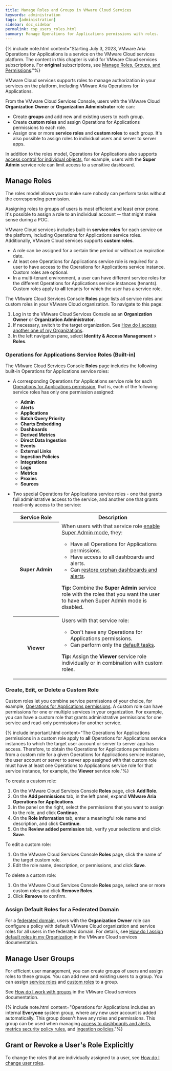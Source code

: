 ```yaml
---
title: Manage Roles and Groups in VMware Cloud Services
keywords: administration
tags: [administration]
sidebar: doc_sidebar
permalink: csp_users_roles.html
summary: Manage Operations for Applications permissions with roles.
---
```


{% include note.html content="Starting July 3, 2023, VMware Aria Operations for Applications is a service on the VMware Cloud services platform. The content in this chapter is valid for VMware Cloud services subscriptions. For **original** subscriptions, see [Manage Roles, Groups, and Permissions](users_roles.html)."%}

VMware Cloud services supports roles to manage authorization in your services on the platform, including VMware Aria Operations for Applications.

From the VMware Cloud Services Console, users with the VMware Cloud **Organization Owner** or **Organization Administrator** role can:
* Create **groups** and add new and existing users to each group.
* Create **custom roles** and assign Operations for Applications permissions to each role.
* Assign one or more **service roles** and **custom roles** to each group. It's also possible to assign roles to individual users and server to server apps.

In addition to the roles model, Operations for Applications also supports [access control for individual objects](csp_access.html), for example, users with the **Super Admin** service role can limit access to a sensitive dashboard.

## Manage Roles

The roles model allows you to make sure nobody can perform tasks without the corresponding permission.

Assigning roles to groups of users is most efficient and least error prone. It's possible to assign a role to an individual account -- that might make sense during a POC.

VMware Cloud services includes built-in **service roles** for each service on the platform, including Operations for Applications service roles. Additionally, VMware Cloud services supports **custom roles**.

- A role can be assigned for a certain time period or without an expiration date.
- At least one Operations for Applications service role is required for a user to have access to the Operations for Applications service instance. Custom roles are optional.
- In a multi-tenant environment, a user can have different service roles for the different Operations for Applications service instances (tenants). Custom roles apply to **all** tenants for which the user has a service role.

The VMware Cloud Services Console **Roles** page lists all service roles and custom roles in your VMware Cloud organization. To navigate to this page:

1. Log in to the VMware Cloud Services Console as an **Organization Owner** or **Organization Administrator**.
1. If necessary, switch to the target organization. See [How do I access another one of my Organizations](https://docs.vmware.com/en/VMware-Cloud-services/services/Using-VMware-Cloud-Services/GUID-432417CF-CE0C-48EB-BEBB-8C27751577D1.html).
1. In the left navigation pane, select **Identity & Access Management** > **Roles**.

### Operations for Applications Service Roles (Built-in)

The VMware Cloud Services Console **Roles** page includes the following built-in Operations for Applications service roles:
- A corresponding Operations for Applications service role for each [Operations for Applications permission](csp_permissions_overview.html#operations-for-applications-permissions), that is, each of the following service roles has only one permission assigned:

  * **Admin**
  * **Alerts**
  * **Applications**
  * **Batch Query Priority**
  * **Charts Embedding**
  * **Dashboards**
  * **Derived Metrics**
  * **Direct Data Ingestion**
  * **Events**
  * **External Links**
  * **Ingestion Policies**
  * **Integrations**
  * **Logs**
  * **Metrics**
  * **Proxies**
  * **Sources**
- Two special Operations for Applications service roles - one that grants full administrative access to the service, and another one that grants read-only access to the service:

  <table>
  <tr>
    <th width="30%">Service Role</th>
    <th width="70%">Description</th>
  </tr>
  <tr>
    <th>Super Admin</th>
    <td>When users with that service role <a href="csp_users_account_managing.html#enable-or-disable-super-admin-mode">enable Super Admin mode</a>, they:<ul>
    <li>Have all Operations for Applications permissions.</li>
    <li>Have access to all dashboards and alerts.</li>
    <li>Can <a href="csp_access.html#make-orphan-dashboards-or-alerts-visible">restore orphan dashboards and alerts</a>.</li>
    </ul>
    <p><strong>Tip:</strong> Combine the <strong>Super Admin</strong> service role with the roles that you want the user to have when Super Admin mode is disabled. </p></td>
  </tr>
  <tr>
    <th>Viewer</th>
    <td>Users with that service role:<ul>
    <li>Don't have any Operations for Applications permissions.</li>
    <li>Can perform only the <a href="csp_permissions_overview.html#default-tasks">default tasks</a>.</li>
    </ul>
    <p><strong>Tip:</strong> Assign the <strong>Viewer</strong> service role individually or in combination with custom roles.</p></td>
  </tr>
  </table>

### Create, Edit, or Delete a Custom Role

Custom roles let you combine service permissions of your choice, for example, [Operations for Applications permissions](csp_permissions_overview.html#operations-for-applications-permissions). A custom role can have permissions for one or multiple services in your organization. For example, you can have a custom role that grants administrative permissions for one service and read-only permissions for another service.

{% include important.html content="The Operations for Applications permissions in a custom role apply to **all** Operations for Applications service instances to which the target user account or server to server app has access. Therefore, to obtain the Operations for Applications permissions from a custom role for a given Operations for Applications service instance, the user account or server to server app assigned with that custom role must have at least one Operations to Applications service role for that service instance, for example, the **Viewer** service role."%}

To create a custom role:

1. On the VMware Cloud Services Console **Roles** page, click **Add Role**.
1. On the **Add permissions** tab, in the left panel, expand **VMware Aria Operations for Applications**.
1. In the panel on the right, select the permissions that you want to assign to the role, and click **Continue**.
1. On the **Role information** tab, enter a meaningful role name and description, and click **Continue**.
1. On the **Review added permission** tab, verify your selections and click **Save**.

To edit a custom role:

1. On the VMware Cloud Services Console **Roles** page, click the name of the target custom role.
1. Edit the role name, description, or permissions, and click **Save**.

To delete a custom role:

1. On the VMware Cloud Services Console **Roles** page, select one or more custom roles and click **Remove Roles**.
1. Click **Remove** to confirm.

### Assign Default Roles for a Federated Domain

For a [federated domain](csp_authentication.html#federated-domain-authentication), users with the **Organization Owner** role can configure a policy with default VMware Cloud organization and service roles for all users in the federated domain. For details, see [How do I assign default roles in my Organization](https://docs.vmware.com/en/VMware-Cloud-services/services/Using-VMware-Cloud-Services/GUID-2307F55C-FB5C-4EE0-A2DE-43011509A9A1.html) in the VMware Cloud services documentation.

## Manage User Groups

For efficient user management, you can create groups of users and assign roles to these groups. You can add new and existing users to a group. You can assign [service roles](#operations-for-applications-service-roles-built-in) and [custom roles](#create-edit-or-delete-a-custom-role) to a group.

See [How do I work with groups](https://docs.vmware.com/en/VMware-Cloud-services/services/Using-VMware-Cloud-Services/GUID-0BD8A07B-C3C0-4220-8CD0-18FA070D3DAD.html) in the VMware Cloud services documentation.

{% include note.html content="Operations for Applications includes an internal **Everyone** system group, where any new user account is added automatically. This group doesn't have any roles and permissions. This group can be used when managing [access to dashboards and alerts](csp_access.html), [metrics security policy rules](csp_metrics_security.html), and [ingestion policies](ingestion_policies.html)."%}

## Grant or Revoke a User's Role Explicitly

To change the roles that are individually assigned to a user, see [How do I change user roles](https://docs.vmware.com/en/VMware-Cloud-services/services/Using-VMware-Cloud-Services/GUID-A70DBFDC-86FD-4C84-8753-0E55C8C98F8E.html).